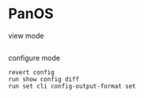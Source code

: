 
# PanOS

view mode
```
```

configure mode
```
revert config
run show config diff
run set cli config-output-format set
```
